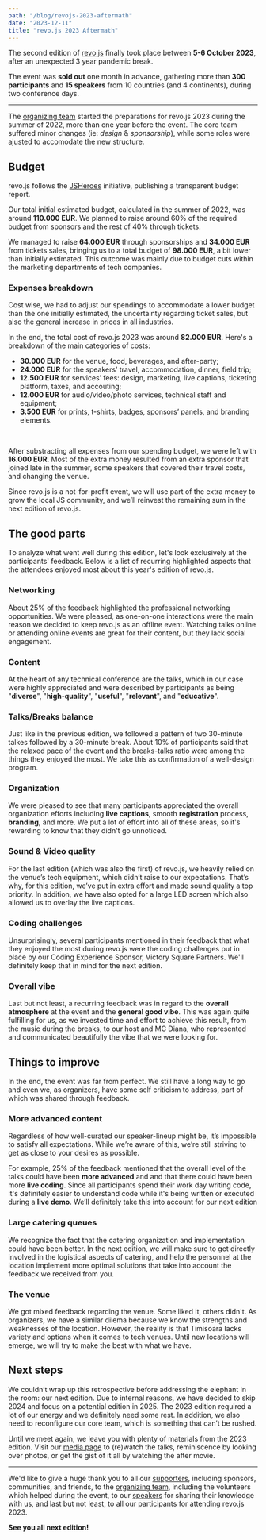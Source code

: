 ```yaml
---
path: "/blog/revojs-2023-aftermath"
date: "2023-12-11"
title: "revo.js 2023 Aftermath"
---
```


The second edition of [revo.js](https://revojs.ro/2023) finally took place between **5-6 October 2023**, after an unexpected 3 year pandemic break.

The event was **sold out** one month in advance, gathering more than **300 participants** and **15 speakers** from 10 countries (and 4 continents), during two conference days.

---

The [organizing team](/2023/organizers) started the preparations for revo.js 2023 during the summer of 2022, more than one year before the event. The core team suffered minor changes (ie: _design_ & _sponsorship_), while some roles were ajusted to accomodate the new structure.


## Budget

revo.js follows the [JSHeroes](https://jsheroes.io/) initiative, publishing a transparent budget report.

Our total initial estimated budget, calculated in the summer of 2022, was around **110.000 EUR**. We planned to raise around 60% of the required budget from sponsors and the rest of 40% through tickets.

We managed to raise **64.000 EUR** through sponsorships and **34.000 EUR** from tickets sales, bringing us to a total budget of **98.000 EUR**, a bit lower than initially estimated. This outcome was mainly due to budget cuts within the marketing departments of tech companies.

### Expenses breakdown

Cost wise, we had to adjust our spendings to accommodate a lower budget than the one initially estimated, the uncertainty regarding ticket sales, but also the general increase in prices in all industries.

In the end, the total cost of revo.js 2023 was around **82.000 EUR**. Here's a breakdown of the main categories of costs:

- **30.000 EUR** for the venue, food, beverages, and after-party;
- **24.000 EUR** for the speakers’ travel, accommodation, dinner, field trip;
- **12.500 EUR** for services’ fees: design, marketing, live captions, ticketing platform, taxes, and accouting;
- **12.000 EUR** for audio/video/photo services, technical staff and equipment;
- **3.500 EUR** for prints, t-shirts, badges, sponsors’ panels, and branding elements.

<br />

After substracting all expenses from our spending budget, we were left with **16.000 EUR**. Most of the extra money resulted from an extra sponsor that joined late in the summer, some speakers that covered their travel costs, and changing the venue.

Since revo.js is a not-for-profit event, we will use part of the extra money to grow the local JS community, and we’ll reinvest the remaining sum in the next edition of revo.js.

## The good parts

To analyze what went well during this edition, let's look exclusively at the participants' feedback. Below is a list of recurring highlighted aspects that the attendees enjoyed most about this year's edition of revo.js.

### Networking

About 25% of the feedback highlighted the professional networking opportunities. We were pleased, as one-on-one interactions were the main reason we decided to keep revo.js as an offline event. Watching talks online or attending online events are great for their content, but they lack social engagement.

### Content

At the heart of any technical conference are the talks, which in our case were highly appreciated and were described by participants as being "**diverse**", "**high-quality**", "**useful**", "**relevant**", and "**educative**".

### Talks/Breaks balance

Just like in the previous edition, we followed a pattern of two 30-minute talkes followed by a 30-minute break. About 10% of participants said that the relaxed pace of the event and the breaks-talks ratio were among the things they enjoyed the most. We take this as confirmation of a well-design program.

### Organization

We were pleased to see that many participants appreciated the overall organization efforts including **live captions**, smooth **registration** process, **branding**, and more. We put a lot of effort into all of these areas, so it's rewarding to know that they didn't go unnoticed.

### Sound & Video quality

For the last edition (which was also the first) of revo.js, we heavily relied on the venue’s tech equipment, which didn’t raise to our expectations. That’s why, for this edition, we’ve put in extra effort and made sound quality a top priority. In addition, we have also opted for a large LED screen which also allowed us to overlay the live captions.

### Coding challenges

Unsurprisingly, several participants mentioned in their feedback that what they enjoyed the most during revo.js were the coding challenges put in place by our Coding Experience Sponsor, Victory Square Partners. We'll definitely keep that in mind for the next edition.

### Overall vibe

Last but not least, a recurring feedback was in regard to the **overall atmosphere** at the event and the **general good vibe**. This was again quite fulfilling for us, as we invested time and effort to achieve this result, from the music during the breaks, to our host and MC Diana, who represented and communicated beautifully the vibe that we were looking for.

## Things to improve

In the end, the event was far from perfect. We still have a long way to go and even we, as organizers, have some self criticism to address, part of which was shared through feedback.

### More advanced content

Regardless of how well-curated our speaker-lineup might be, it’s impossible to satisfy all expectations. While we’re aware of this, we’re still striving to get as close to your desires as possible.

For example, 25% of the feedback mentioned that the overall level of the talks could have been **more advanced** and and that there could have been more **live coding**. Since all participants spend their work day writing code, it's definitely easier to understand code while it's being written or executed during a **live demo**. We’ll definitely take this into account for our next edition

### Large catering queues

We recognize the fact that the catering organization and implementation could have been better. In the next edition, we will make sure to get directly involved in the logistical aspects of catering, and help the personnel at the location implement more optimal solutions that take into account the feedback we received from you.

### The venue

We got mixed feedback regarding the venue. Some liked it, others didn't. As organizers, we have a similar dilema because we know the strengths and weaknesses of the location. However, the reality is that Timisoara lacks variety and options when it comes to tech venues. Until new locations will emerge, we will try to make the best with what we have.

## Next steps

We couldn’t wrap up this retrospective before addressing the elephant in the room: our next edition. Due to internal reasons, we have decided to skip 2024 and focus on a potential edition in 2025. The 2023 edition required a lot of our energy and we definitely need some rest. In addition, we also need to reconfigure our core team, which is something that can’t be rushed.

Until we meet again, we leave you with plenty of materials from the 2023 edition. Visit our [media page](/2023/media) to (re)watch the talks, reminiscence by looking over photos, or get the gist of it all by watching the after movie.

---

We'd like to give a huge thank you to all our [supporters](/2023/supporters), including sponsors, communities, and friends, to the [organizing team](/2023/organizers), including the volunteers which helped during the event, to our [speakers](/2023/speakers) for sharing their knowledge with us, and last but not least, to all our participants for attending revo.js 2023.

**See you all next edition!**